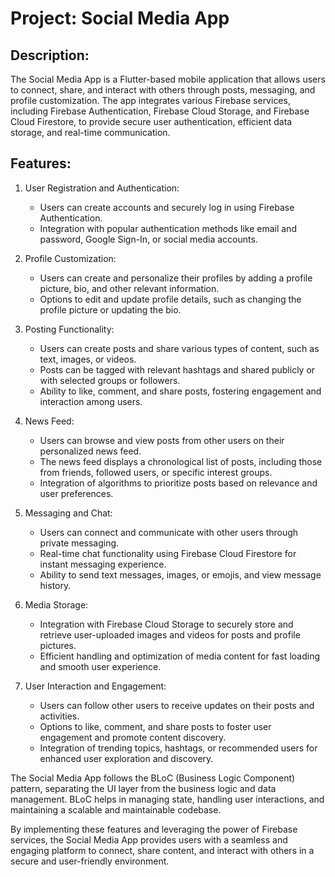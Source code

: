 # Project: Social Media App

## Description:
The Social Media App is a Flutter-based mobile application that allows users to connect, share, and interact with others through posts, messaging, and profile customization. The app integrates various Firebase services, including Firebase Authentication, Firebase Cloud Storage, and Firebase Cloud Firestore, to provide secure user authentication, efficient data storage, and real-time communication.

## Features:

1. User Registration and Authentication:
   - Users can create accounts and securely log in using Firebase Authentication.
   - Integration with popular authentication methods like email and password, Google Sign-In, or social media accounts.

2. Profile Customization:
   - Users can create and personalize their profiles by adding a profile picture, bio, and other relevant information.
   - Options to edit and update profile details, such as changing the profile picture or updating the bio.

3. Posting Functionality:
   - Users can create posts and share various types of content, such as text, images, or videos.
   - Posts can be tagged with relevant hashtags and shared publicly or with selected groups or followers.
   - Ability to like, comment, and share posts, fostering engagement and interaction among users.

4. News Feed:
   - Users can browse and view posts from other users on their personalized news feed.
   - The news feed displays a chronological list of posts, including those from friends, followed users, or specific interest groups.
   - Integration of algorithms to prioritize posts based on relevance and user preferences.

5. Messaging and Chat:
   - Users can connect and communicate with other users through private messaging.
   - Real-time chat functionality using Firebase Cloud Firestore for instant messaging experience.
   - Ability to send text messages, images, or emojis, and view message history.

6. Media Storage:
   - Integration with Firebase Cloud Storage to securely store and retrieve user-uploaded images and videos for posts and profile pictures.
   - Efficient handling and optimization of media content for fast loading and smooth user experience.

7. User Interaction and Engagement:
   - Users can follow other users to receive updates on their posts and activities.
   - Options to like, comment, and share posts to foster user engagement and promote content discovery.
   - Integration of trending topics, hashtags, or recommended users for enhanced user exploration and discovery.

The Social Media App follows the BLoC (Business Logic Component) pattern, separating the UI layer from the business logic and data management. BLoC helps in managing state, handling user interactions, and maintaining a scalable and maintainable codebase.

By implementing these features and leveraging the power of Firebase services, the Social Media App provides users with a seamless and engaging platform to connect, share content, and interact with others in a secure and user-friendly environment.
